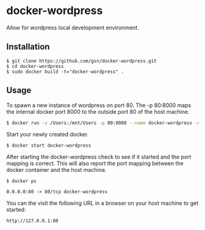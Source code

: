 # docker-wordpress
Allow for wordpress local development environment.

## Installation

```
$ git clone https://github.com/gsn/docker-wordpress.git
$ cd docker-wordpress
$ sudo docker build -t="docker-wordpress" .
```

## Usage

To spawn a new instance of wordpress on port 80.  The -p 80:8000 maps the internal docker port 8000 to the outside port 80 of the host machine.

```bash
$ docker run -v /Users:/mnt/Users -p 80:8000 --name docker-wordpress -d docker-wordpress
```

Start your newly created docker.

```
$ docker start docker-wordpress
```

After starting the docker-wordpress check to see if it started and the port mapping is correct.  This will also report the port mapping between the docker container and the host machine.

```
$ docker ps

0.0.0.0:80 -> 80/tcp docker-wordpress
```

You can the visit the following URL in a browser on your host machine to get started:

```
http://127.0.0.1:80
```
